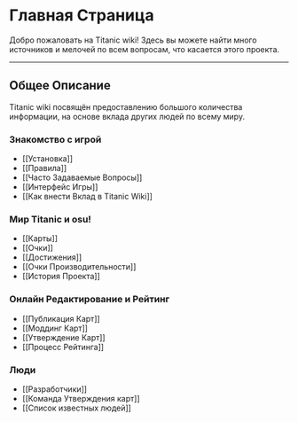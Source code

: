 # Главная Страница

Добро пожаловать на Titanic wiki! Здесь вы можете найти много источников и мелочей по всем вопросам, что касается этого проекта.

---

## Общее Описание

Titanic wiki посвящён предоставлению большого количества информации, на основе вклада других людей по всему миру.

### Знакомство с игрой

- [[Установка]]
- [[Правила]]
- [[Часто Задаваемые Вопросы]]
- [[Интерфейс Игры]]
- [[Как внести Вклад в Titanic Wiki]]  

### Мир Titanic и osu!

- [[Карты]]
- [[Очки]]
- [[Достижения]]
- [[Очки Производительности]]
- [[История Проекта]]

### Онлайн Редактирование и Рейтинг

- [[Публикация Карт]]
- [[Моддинг Карт]]
- [[Утверждение Карт]]
- [[Процесс Рейтинга]]

### Люди

- [[Разработчики]]
- [[Команда Утверждения карт]]
- [[Список известных людей]]
  

